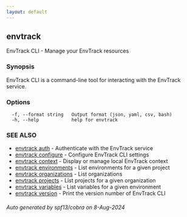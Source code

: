 ```yaml
---
layout: default
---
```


## envtrack

EnvTrack CLI - Manage your EnvTrack resources

### Synopsis

EnvTrack CLI is a command-line tool for interacting with the EnvTrack service.

### Options

```
  -f, --format string   Output format (json, yaml, csv, bash)
  -h, --help            help for envtrack
```

### SEE ALSO

* [envtrack auth](envtrack_auth.md)	 - Authenticate with the EnvTrack service
* [envtrack configure](envtrack_configure.md)	 - Configure EnvTrack CLI settings
* [envtrack context](envtrack_context.md)	 - Display or manage local EnvTrack context
* [envtrack environments](envtrack_environments.md)	 - List environments for a given project
* [envtrack organizations](envtrack_organizations.md)	 - List organizations
* [envtrack projects](envtrack_projects.md)	 - List projects for a given organization
* [envtrack variables](envtrack_variables.md)	 - List variables for a given environment
* [envtrack version](envtrack_version.md)	 - Print the version number of EnvTrack CLI

###### Auto generated by spf13/cobra on 8-Aug-2024
